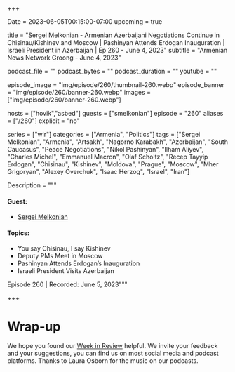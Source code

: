 +++

Date = 2023-06-05T00:15:00-07:00
upcoming = true

title = "Sergei Melkonian - Armenian Azerbaijani Negotiations Continue in Chisinau/Kishinev and Moscow | Pashinyan Attends Erdogan Inauguration | Israeli President in Azerbaijan | Ep 260 - June 4, 2023"
subtitle = "Armenian News Network Groong - June 4, 2023"

podcast_file = ""
podcast_bytes = ""
podcast_duration = ""
youtube = ""

episode_image = "img/episode/260/thumbnail-260.webp"
episode_banner = "img/episode/260/banner-260.webp"
images = ["img/episode/260/banner-260.webp"]

hosts = ["hovik","asbed"]
guests = ["smelkonian"]
episode = "260"
aliases = ["/260"]
explicit = "no"

series = ["wir"]
categories = ["Armenia", "Politics"]
tags = ["Sergei Melkonian", "Armenia", "Artsakh", "Nagorno Karabakh", "Azerbaijan", "South Caucasus", "Peace Negotiations", "Nikol Pashinyan", "Ilham Aliyev", "Charles Michel", "Emmanuel Macron", "Olaf Scholtz", "Recep Tayyip Erdogan", "Chisinau", "Kishinev", "Moldova", "Prague", "Moscow", "Mher Grigoryan", "Alexey Overchuk", "Isaac Herzog", "Israel", "Iran"]

Description = """

#### Guest:
* [Sergei Melkonian](/guest/smelkonian)

#### Topics:
* You say Chisinau, I say Kishinev
* Deputy PMs Meet in Moscow
* Pashinyan Attends Erdogan’s Inauguration
* Israeli President Visits Azerbaijan

Episode 260 | Recorded: June 5, 2023"""

+++


# Wrap-up

We hope you found our [Week in Review](/series/wir) helpful. We invite your feedback and your suggestions, you can find us on most social media and podcast platforms. Thanks to Laura Osborn for the music on our podcasts.
